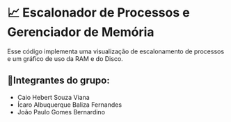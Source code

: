# 📈 Escalonador de Processos e Gerenciador de Memória
Esse código implementa uma visualização de escalonamento de processos e um gráfico de uso da RAM e do Disco.

## 👬Integrantes do grupo:
* Caio Hebert Souza Viana
* Ícaro Albuquerque Baliza Fernandes
* João Paulo Gomes Bernardino 
